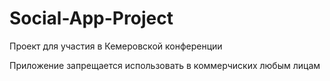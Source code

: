 # Social-App-Project

Проект для участия в Кемеровской конференции

Приложение запрещается использовать в коммерчиских любым лицам
